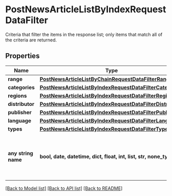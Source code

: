 # PostNewsArticleListByIndexRequestDataFilter

Criteria that filter the items in the response list; only items that match all of the criteria are returned.

## Properties
Name | Type | Description | Notes
------------ | ------------- | ------------- | -------------
**range** | [**PostNewsArticleListByChainRequestDataFilterRange**](PostNewsArticleListByChainRequestDataFilterRange.md) |  | [optional] 
**categories** | [**PostNewsArticleListByIndexRequestDataFilterCategories**](PostNewsArticleListByIndexRequestDataFilterCategories.md) |  | [optional] 
**regions** | [**PostNewsArticleListByIndexRequestDataFilterRegions**](PostNewsArticleListByIndexRequestDataFilterRegions.md) |  | [optional] 
**distributor** | [**PostNewsArticleListByIndexRequestDataFilterDistributor**](PostNewsArticleListByIndexRequestDataFilterDistributor.md) |  | [optional] 
**publisher** | [**PostNewsArticleListByIndexRequestDataFilterPublisher**](PostNewsArticleListByIndexRequestDataFilterPublisher.md) |  | [optional] 
**language** | [**PostNewsArticleListByIndexRequestDataFilterLanguage**](PostNewsArticleListByIndexRequestDataFilterLanguage.md) |  | [optional] 
**types** | [**PostNewsArticleListByIndexRequestDataFilterTypes**](PostNewsArticleListByIndexRequestDataFilterTypes.md) |  | [optional] 
**any string name** | **bool, date, datetime, dict, float, int, list, str, none_type** | any string name can be used but the value must be the correct type | [optional]

[[Back to Model list]](../README.md#documentation-for-models) [[Back to API list]](../README.md#documentation-for-api-endpoints) [[Back to README]](../README.md)


